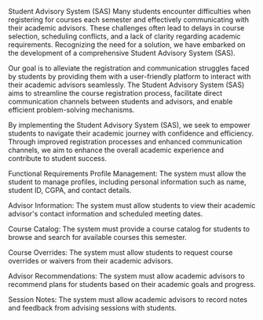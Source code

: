 Student Advisory System (SAS)
Many students encounter difficulties when registering for courses each semester and effectively communicating with their academic advisors. These challenges often lead to delays in course selection, scheduling conflicts, and a lack of clarity regarding academic requirements. Recognizing the need for a solution, we have embarked on the development of a comprehensive Student Advisory System (SAS).

Our goal is to alleviate the registration and communication struggles faced by students by providing them with a user-friendly platform to interact with their academic advisors seamlessly. The Student Advisory System (SAS) aims to streamline the course registration process, facilitate direct communication channels between students and advisors, and enable efficient problem-solving mechanisms.

By implementing the Student Advisory System (SAS), we seek to empower students to navigate their academic journey with confidence and efficiency. Through improved registration processes and enhanced communication channels, we aim to enhance the overall academic experience and contribute to student success.

Functional Requirements
Profile Management: The system must allow the student to manage profiles, including personal information such as name, student ID, CGPA, and contact details.

Advisor Information: The system must allow students to view their academic advisor's contact information and scheduled meeting dates.

Course Catalog: The system must provide a course catalog for students to browse and search for available courses this semester.

Course Overrides: The system must allow students to request course overrides or waivers from their academic advisors.

Advisor Recommendations: The system must allow academic advisors to recommend plans for students based on their academic goals and progress.

Session Notes: The system must allow academic advisors to record notes and feedback from advising sessions with students.
